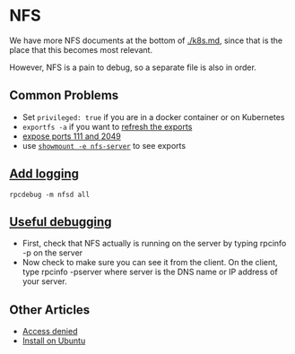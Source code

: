 # NFS

We have more NFS documents at the bottom of [./k8s.md](./k8s.md), since that is
the place that this becomes most relevant. 

However, NFS is a pain to debug, so a separate file is also in order.

## Common Problems

- Set `privileged: true` if you are in a docker container or on Kubernetes
- `exportfs -a` if you want to [refresh the exports](https://unix.stackexchange.com/questions/106122/mount-nfs-access-denied-by-server-while-mounting-on-ubuntu-machines)
- [expose ports 111 and 2049](https://serverfault.com/questions/377170/which-ports-do-i-need-to-open-in-the-firewall-to-use-nfs)
- use [`showmount -e nfs-server`](https://www.cyberciti.biz/faq/howto-see-shares-on-nfs-server-exported-filesystems/) to see exports


## [Add logging](https://kerneltalks.com/config/nfs-logs-in-linux/)

```
rpcdebug -m nfsd all
```

## [Useful debugging](http://nfs.sourceforge.net/nfs-howto/ar01s07.html)

- First, check that NFS actually is running on the server by typing rpcinfo -p
  on the server
- Now check to make sure you can see it from the client. On the client, type
  rpcinfo -pserver where server is the DNS name or IP address of your server.


## Other Articles

- [Access denied](https://www.centos.org/forums/viewtopic.php?t=56673)
- [Install on Ubuntu](https://help.ubuntu.com/lts/serverguide/network-file-system.html.en)
